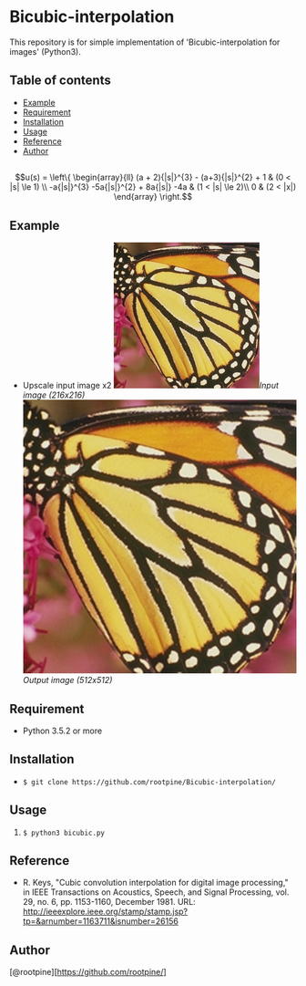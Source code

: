 # Bicubic-interpolation
This repository is for simple implementation of 'Bicubic-interpolation for images' (Python3). 

## Table of contents
  * [Example](#Example)
  * [Requirement](#Requirement)
  * [Installation](#Installation)
  * [Usage](#Usage)
  * [Reference](#Reference)
  * [Author](#Author)
  
## 
  ```math
  u(s) = \left\{ \begin{array}{ll}
  (a + 2){|s|}^{3} - (a+3){|s|}^{2} + 1 & (0 < |s| \le 1) \\
  -a{|s|}^{3} -5a{|s|}^{2} + 8a{|s|} -4a & (1 < |s| \le 2)\\
  0 & (2 < |x|)
  \end{array} \right.
  ```
## Example
  * Upscale input image x2
  ![Input image](./butterfly.png)*Input image (216x216)*
  ![Output image](./bicubic_butterfly.png)*Output image (512x512)*

## Requirement
  * Python 3.5.2 or more 

## Installation
  * `$ git clone https://github.com/rootpine/Bicubic-interpolation/`

## Usage
   1. `$ python3 bicubic.py`

## Reference
  * R. Keys, "Cubic convolution interpolation for digital image processing," in IEEE Transactions on Acoustics, Speech, and Signal Processing, vol. 29, no. 6, pp. 1153-1160, December 1981. URL: <http://ieeexplore.ieee.org/stamp/stamp.jsp?tp=&arnumber=1163711&isnumber=26156>


## Author
  [@rootpine][https://github.com/rootpine/]
